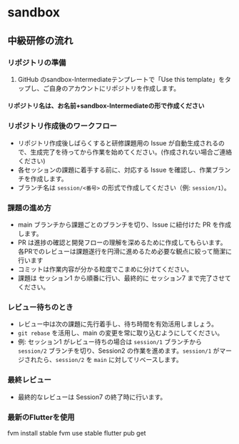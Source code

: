 # sandbox

## 中級研修の流れ

### リポジトリの準備
1. GitHub のsandbox-Intermediateテンプレートで「Use this template」をタップし、ご自身のアカウントにリポジトリを作成します。
#### リポジトリ名は、お名前+sandbox-Intermediateの形で作成ください

### リポジトリ作成後のワークフロー
- リポジトリ作成後しばらくすると研修課題用の Issue が自動生成されるので、生成完了を待ってから作業を始めてください。(作成されない場合ご連絡ください)
- 各セッションの課題に着手する前に、対応する Issue を確認し、作業ブランチを作成します。
- ブランチ名は `session/<番号>` の形式で作成してください（例: `session/1`）。

### 課題の進め方
- main ブランチから課題ごとのブランチを切り、Issue に紐付けた PR を作成します。
- PR は進捗の確認と開発フローの理解を深めるために作成してもらいます。各PRでのレビューは課題遂行を円滑に進めるため必要な観点に絞って簡潔に行います
- コミットは作業内容が分かる粒度でこまめに分けてください。
- 課題は セッション1 から順番に行い、最終的に セッション7 まで完了させてください。

### レビュー待ちのとき
- レビュー中は次の課題に先行着手し、待ち時間を有効活用しましょう。
- `git rebase` を活用し、main の変更を常に取り込むようにしてください。
- 例: セッション1 がレビュー待ちの場合は `session/1` ブランチから `session/2` ブランチを切り、Session2 の作業を進めます。`session/1` がマージされたら、`session/2` を `main` に対してリベースします。

### 最終レビュー
- 最終的なレビューは Session7 の終了時に行います。


### 最新のFlutterを使用
fvm install stable
fvm use stable
flutter pub get
